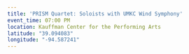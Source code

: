 ```yaml
---
title: 'PRISM Quartet: Soloists with UMKC Wind Symphony'
event_time: 07:00 PM
location: Kauffman Center for the Performing Arts
latitude: "39.094083"
longitude: "-94.587241"
---
```

